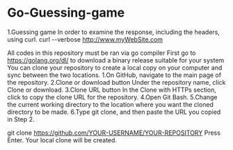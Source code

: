 # Go-Guessing-game
1.Guessing game 
In order to examine the response, including the headers, using curl.
curl --verbose http://www.myWebSite.com

All codes in this repository must be ran via go compiler 
First go to https://golang.org/dl/ to download a binary release suitable for your system
You can clone your repository to create a local copy on your computer and sync between the two locations. 1.On GitHub, navigate to the main page of the repository.
2.Clone or download button Under the repository name, click Clone or download. 
3.Clone URL button In the Clone with HTTPs section, click to copy the clone URL for the repository. 
4.Open Git Bash. 
5.Change the current working directory to the location where you want the cloned directory to be made. 6.Type git clone, and then paste the URL you copied in Step 2.

git clone https://github.com/YOUR-USERNAME/YOUR-REPOSITORY Press Enter. Your local clone will be created.
